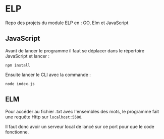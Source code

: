 # ELP

Repo des projets du module ELP en : GO, Elm et JavaScript

## JavaScript

Avant de lancer le programme il faut se déplacer dans le répertoire JavaScript et lancer :

    npm install

Ensuite lancer le CLI avec la commande :

    node index.js

## ELM

Pour accéder au fichier .txt avec l'ensembles des mots, le programme fait une requête Http sur `localhost:5500`.

Il faut donc avoir un serveur local de lancé sur ce port pour que le code fonctionne.
